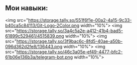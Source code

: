 ## Мои навыки:
<img src="https://storage.tally.so/551f6f1e-00a2-4a15-9c33-b40ca5c84113/Git-Logo-2Color.png width="10%">
<img src="https://storage.tally.so/3a4c5a2e-a412-41b4-bad5-61899c529461/4515839.png width="10%">
<img src="https://storage.tally.so/3f9bac6c-8fd5-40ae-a50b-096d362d2fe8/136443.png width="10%">
<img src="https://storage.tally.so/46c3a05e-ef49-4477-bfc2-61b06e136b3a/telegram-bot.png width="10%">
<!--
**MrDezzan/MrDezzan** is a ✨ _special_ ✨ repository because its `README.md` (this file) appears on your GitHub profile.

Here are some ideas to get you started:

- 🔭 I’m currently working on ...
- 🌱 I’m currently learning ...
- 👯 I’m looking to collaborate on ...
- 🤔 I’m looking for help with ...
- 💬 Ask me about ...
- 📫 How to reach me: ...
- 😄 Pronouns: ...
- ⚡ Fun fact: ...
-->
